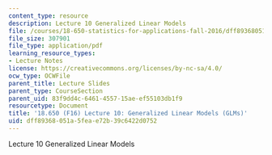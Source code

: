 ```yaml
---
content_type: resource
description: Lecture 10 Generalized Linear Models
file: /courses/18-650-statistics-for-applications-fall-2016/dff89368051a5feae72b39c6422d0752_MIT18_650F16_GLM.pdf
file_size: 307901
file_type: application/pdf
learning_resource_types:
- Lecture Notes
license: https://creativecommons.org/licenses/by-nc-sa/4.0/
ocw_type: OCWFile
parent_title: Lecture Slides
parent_type: CourseSection
parent_uid: 83f9dd4c-6461-4557-15ae-ef55103db1f9
resourcetype: Document
title: '18.650 (F16) Lecture 10: Generalized Linear Models (GLMs)'
uid: dff89368-051a-5fea-e72b-39c6422d0752
---
```

Lecture 10 Generalized Linear Models